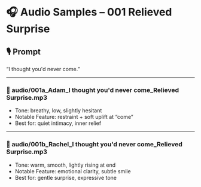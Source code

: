 # 🎧 Audio Samples – 001 Relieved Surprise

## 🎙️ Prompt
“I thought you'd never come.”

---

### 🔹 audio/001a_Adam_I thought you'd never come_Relieved Surprise.mp3
- Tone: breathy, low, slightly hesitant  
- Notable Feature: restraint + soft uplift at “come”  
- Best for: quiet intimacy, inner relief  

---

### 🔹 audio/001b_Rachel_I thought you'd never come_Relieved Surprise.mp3
- Tone: warm, smooth, lightly rising at end  
- Notable Feature: emotional clarity, subtle smile  
- Best for: gentle surprise, expressive tone
